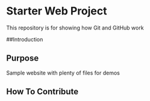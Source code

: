 # Starter Web Project

This repository is for showing how Git and GitHub work

##Introduction


## Purpose

Sample website with plenty of files for demos

## How To Contribute